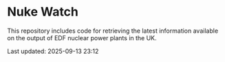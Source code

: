 # Nuke Watch

This repository includes code for retrieving the latest information available on the output of EDF nuclear power plants in the UK.

Last updated: 2025-09-13 23:12